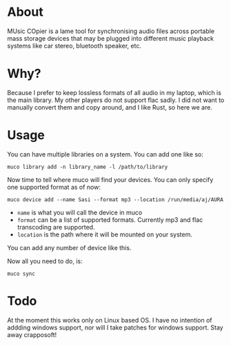 # About

MUsic COpier is a lame tool for synchronising audio files across portable mass storage devices that may be plugged into different music playback systems like car stereo, bluetooth speaker, etc.

# Why?

Because I prefer to keep lossless formats of all audio in my laptop, which is the main library. My other players do not support flac sadly. I did not want to manually convert them and copy around, and I like Rust, so here we are.

# Usage


You can have multiple libraries on a system. You can add one like so:

```
muco library add -n library_name -l /path/to/library
```

Now time to tell where muco will find your devices. You can only specify one supported format as of now: 
```
muco device add --name Sasi --format mp3 --location /run/media/aj/AURA
```

* `name` is what you will call the device in muco
* `format` can be a list of supported formats. Currently mp3 and flac transcoding are supported.
* `location` is the path where it will be mounted on your system.

You can add any number of device like this.

Now all you need to do, is:
```
muco sync
```

# Todo

At the moment this works only on Linux based OS. I have no intention of addding windows support, nor will I take patches for windows support. Stay away crapposoft!

